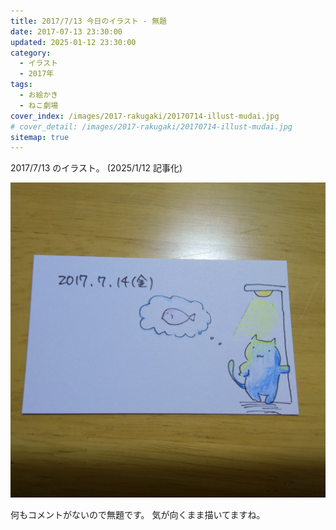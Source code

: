 ```yaml
---
title: 2017/7/13 今日のイラスト - 無題
date: 2017-07-13 23:30:00
updated: 2025-01-12 23:30:00
category:
  - イラスト
  - 2017年
tags:
  - お絵かき
  - ねこ劇場
cover_index: /images/2017-rakugaki/20170714-illust-mudai.jpg
# cover_detail: /images/2017-rakugaki/20170714-illust-mudai.jpg
sitemap: true
---
```


2017/7/13 のイラスト。 (2025/1/12 記事化)

![](/images/2017-rakugaki/20170714-illust-mudai.jpg)

何もコメントがないので無題です。
気が向くまま描いてますね。